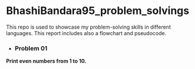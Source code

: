 # BhashiBandara95_problem_solvings

This repo is used to showcase my problem-solving skills in different languages. This report includes also a flowchart and pseudocode.

- ### Problem 01

**Print even numbers from 1 to 10.**

